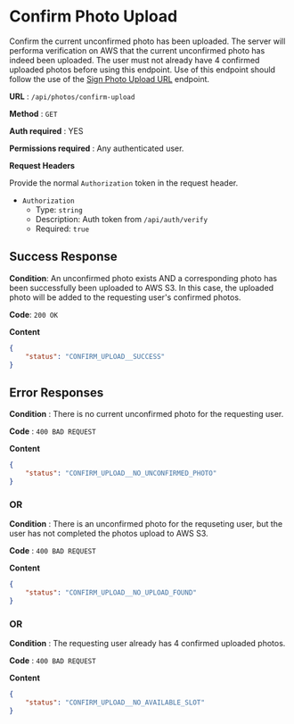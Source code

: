 # Confirm Photo Upload

Confirm the current unconfirmed photo has been uploaded. The server will performa verification on AWS that the current unconfirmed photo has indeed been uploaded. The user must not already have 4 confirmed uploaded photos before using this endpoint. Use of this endpoint should follow the use of the [Sign Photo Upload URL](sign-url.md) endpoint.

**URL** : `/api/photos/confirm-upload`

**Method** : `GET`

**Auth required** : YES

**Permissions required** : Any authenticated user.

**Request Headers**

Provide the normal `Authorization` token in the request header.

* `Authorization`
  * Type: `string`
  * Description: Auth token from `/api/auth/verify`
  * Required: `true`

## Success Response

**Condition**: An unconfirmed photo exists AND a corresponding photo has been successfully been uploaded to AWS S3. In this case, the uploaded photo will be added to the requesting user's confirmed photos.

**Code**: `200 OK`

**Content**

```json
{
    "status": "CONFIRM_UPLOAD__SUCCESS"
}
```

## Error Responses

**Condition** : There is no current unconfirmed photo for the requesting user.

**Code** : `400 BAD REQUEST`

**Content**

```json
{
    "status": "CONFIRM_UPLOAD__NO_UNCONFIRMED_PHOTO"
}
```

### OR

**Condition** : There is an unconfirmed photo for the requseting user, but the user has not completed the photos upload to AWS S3.

**Code** : `400 BAD REQUEST`

**Content**

```json
{
    "status": "CONFIRM_UPLOAD__NO_UPLOAD_FOUND"
}
```

### OR

**Condition** : The requesting user already has 4 confirmed uploaded photos.

**Code** : `400 BAD REQUEST`

**Content**

```json
{
    "status": "CONFIRM_UPLOAD__NO_AVAILABLE_SLOT"
}
```
